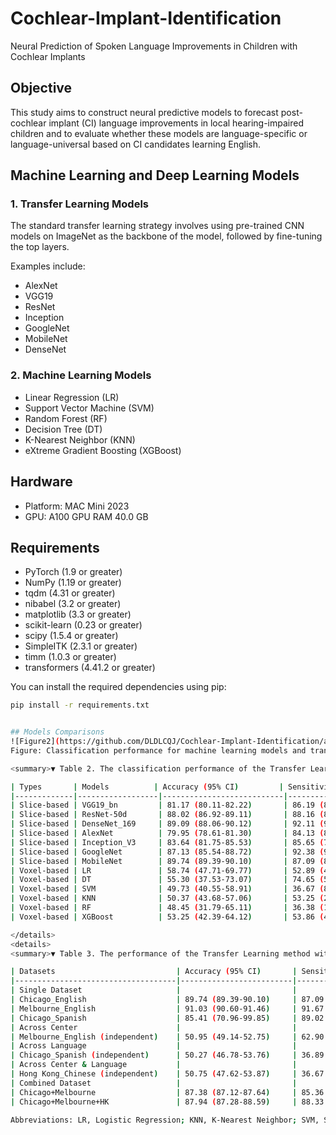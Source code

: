 # Cochlear-Implant-Identification
Neural Prediction of Spoken Language Improvements in Children with Cochlear Implants

## Objective 
This study aims to construct neural predictive models to forecast post-cochlear implant (CI) language improvements in local hearing-impaired children and to evaluate whether these models are language-specific or language-universal based on CI candidates learning English.

## Machine Learning and Deep Learning Models
### 1. Transfer Learning Models
The standard transfer learning strategy involves using pre-trained CNN models on ImageNet as the backbone of the model, followed by fine-tuning the top layers. 

Examples include: 
- AlexNet
- VGG19
- ResNet
- Inception
- GoogleNet
- MobileNet
- DenseNet

### 2. Machine Learning Models
- Linear Regression (LR)
- Support Vector Machine (SVM)
- Random Forest (RF)
- Decision Tree (DT)
- K-Nearest Neighbor (KNN)
- eXtreme Gradient Boosting (XGBoost)

## Hardware
- Platform: MAC Mini 2023
- GPU: A100 GPU RAM 40.0 GB

## Requirements
- PyTorch (1.9 or greater)
- NumPy (1.19 or greater)
- tqdm (4.31 or greater)
- nibabel (3.2 or greater)
- matplotlib (3.3 or greater)
- scikit-learn (0.23 or greater)
- scipy (1.5.4 or greater)
- SimpleITK (2.3.1 or greater)
- timm (1.0.3 or greater)
- transformers (4.41.2 or greater)

You can install the required dependencies using pip:

```sh
pip install -r requirements.txt


## Models Comparisons
![Figure2](https://github.com/DLDLCQJ/Cochlear-Implant-Identification/assets/145650040/1405a323-0ba7-4155-9e1a-635adff244ec)
Figure: Classification performance for machine learning models and transfer learning models (A) and the generalization of the model within datasets and across datasets (B).

<summary>▼ Table 2. The classification performance of the Transfer Learning models and Machine Learning models in the Chicago English group.</summary>

| Types       | Models          | Accuracy (95% CI)         | Sensitivity (95% CI)      | Specificity (95% CI)      | AUC (95% CI)            |
|-------------|------------------|---------------------------|---------------------------|---------------------------|-------------------------|
| Slice-based | VGG19_bn         | 81.17 (80.11-82.22)       | 86.19 (84.80-87.57)       | 75.73 (73.55-77.90)       | 0.810 (0.799-0.820)     |
| Slice-based | ResNet-50d       | 88.02 (86.92-89.11)       | 88.16 (85.98-90.34)       | 87.86 (86.21-89.51)       | 0.880 (0.869-0.891)     |
| Slice-based | DenseNet_169     | 89.09 (88.06-90.12)       | 92.11 (91.47-92.74)       | 85.83 (83.64-88.02)       | 0.890 (0.879-0.900)     |
| Slice-based | AlexNet          | 79.95 (78.61-81.30)       | 84.13 (82.67-85.58)       | 75.44 (72.53-78.35)       | 0.800 (0.786-0.813)     |
| Slice-based | Inception_V3     | 83.64 (81.75-85.53)       | 85.65 (77.40-93.90)       | 81.46 (73.24-89.67)       | 0.836 (0.817-0.854)     |
| Slice-based | GoogleNet        | 87.13 (85.54-88.72)       | 92.38 (90.53-94.22)       | 81.46 (79.07-83.84)       | 0.869 (0.853-0.885)     |
| Slice-based | MobileNet        | 89.74 (89.39-90.10)       | 87.09 (86.17-88.00)       | 92.20 (90.98-93.42)       | 0.896 (0.893-0.900)     |
| Voxel-based | LR               | 58.74 (47.71-69.77)       | 52.89 (41.88-63.91)       | 63.51 (31.67-95.34)       | 0.582 (0.432-0.732)     |
| Voxel-based | DT               | 55.30 (37.53-73.07)       | 74.65 (53.49-95.81)       | 38.43 (9.40-67.46)        | 0.565 (0.477-0.654)     |
| Voxel-based | SVM              | 49.73 (40.55-58.91)       | 36.67 (8.26-65.08)        | 63.40 (34.43-92.37)       | 0.500 (0.414-0.586)     |
| Voxel-based | KNN              | 50.37 (43.68-57.06)       | 53.25 (28.96-77.55)       | 47.54 (22.54-72.54)       | 0.504 (0.431-0.577)     |
| Voxel-based | RF               | 48.45 (31.79-65.11)       | 36.38 (15.65-57.12)       | 66.13 (35.02-97.25)       | 0.512 (0.364-0.661)     |
| Voxel-based | XGBoost          | 53.25 (42.39-64.12)       | 53.86 (42.30-65.43)       | 53.07 (34.47-71.66)       | 0.5347 (41.35-65.58)    |

</details>
<details>
<summary>▼ Table 3. The performance of the Transfer Learning method within and across datasets using the MobileNet model.</summary>

| Datasets                           | Accuracy (95% CI)       | Sensitivity (95% CI)     | Specificity (95% CI)     | AUC (95% CI)            |
|------------------------------------|-------------------------|--------------------------|--------------------------|-------------------------|
| Single Dataset                     |                         |                          |                          |                         |
| Chicago_English                    | 89.74 (89.39-90.10)     | 87.09 (86.17-88.00)      | 92.20 (90.98-93.42)      | 0.896 (0.893-0.900)     |
| Melbourne_English                  | 91.03 (90.60-91.46)     | 91.67 (90.63-92.70)      | 90.41 (89.09-91.72)      | 0.910 (0.906-0.915)     |
| Chicago_Spanish                    | 85.41 (70.96-99.85)     | 89.02 (87.69-90.35)      | 82.33 (54.97-99.96)      | 0.857 (0.724-0.990)     |
| Across Center                      |                         |                          |                          |                         |
| Melbourne_English (independent)    | 50.95 (49.14-52.75)     | 62.90 (3.74-100)         | 39.28 (0-95.66)          | 0.511 (0.489-0.533)     |
| Across Language                    |                         |                          |                          |                         |
| Chicago_Spanish (independent)      | 50.27 (46.78-53.76)     | 36.89 (0-93.88)          | 63.95 (6.43-100)         | 0.499 (0.467-0.532)     |
| Across Center & Language           |                         |                          |                          |                         |
| Hong Kong_Chinese (independent)    | 50.75 (47.62-53.87)     | 36.67 (0-96.18)          | 63.26 (3.46-100)         | 0.500 (0.496-0.504)     |
| Combined Dataset                   |                         |                          |                          |                         |
| Chicago+Melbourne                  | 87.38 (87.12-87.64)     | 85.36 (84.02-86.70)      | 89.57 (88.04-91.11)      | 0.874 (0.871-0.876)     |
| Chicago+Melbourne+HK               | 87.94 (87.28-88.59)     | 88.33 (87.18-89.48)      | 87.56 (86.12-89.00)      | 0.879 (0.873-0.886)     |

Abbreviations: LR, Logistic Regression; KNN, K-Nearest Neighbor; SVM, Support Vector Machine; DT, Decision Tree; RF, Random Forest; XGBoost, eXtreme Gradient Boosting.

